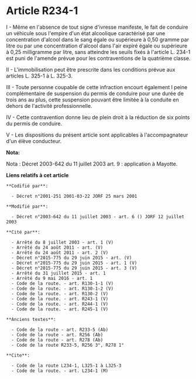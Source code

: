 # Article R234-1

I - Même en l'absence de tout signe d'ivresse manifeste, le fait de conduire un véhicule sous l'empire d'un état alcoolique
caractérisé par une concentration d'alcool dans le sang égale ou supérieure à 0,50 gramme par litre ou par une concentration
d'alcool dans l'air expiré égale ou supérieure à 0,25 milligramme par litre, sans atteindre les seuils fixés à l'article L.
234-1 est puni de l'amende prévue pour les contraventions de la quatrième classe.

II - L'immobilisation peut être prescrite dans les conditions prévue aux articles L. 325-1 à L. 325-3.

III - Toute personne coupable de cette infraction encourt également l peine complémentaire de suspension du permis de
conduire pour une durée de trois ans au plus, cette suspension pouvant être limitée à la conduite en dehors de l'activité
professionnelle.

IV - Cette contravention donne lieu de plein droit à la réduction de six points du permis de conduire.

V - Les dispositions du présent article sont applicables à l'accompagnateur d'un élève conducteur.

**Nota:**

Nota : Décret 2003-642 du 11 juillet 2003 art. 9 : application à Mayotte.

**Liens relatifs à cet article**

	**Codifié par**:

	  - Décret n°2001-251 2001-03-22 JORF 25 mars 2001

	**Modifié par**:

	  - Décret n°2003-642 du 11 juillet 2003 - art. 6 () JORF 12 juillet 2003

	**Cité par**:

	  - Arrêté du 8 juillet 2003 - art. 1 (V)
	  - Arrêté du 24 août 2011 - art. (V)
	  - Arrêté du 24 août 2011 - art. 2 (V)
	  - Décret n°2015-775 du 29 juin 2015 - art. (V)
	  - Décret n°2015-775 du 29 juin 2015 - art. 1 (V)
	  - Décret n°2015-775 du 29 juin 2015 - art. 3 (V)
	  - Arrêté du 31 juillet 2015 - art. 1
	  - Arrêté du 9 mai 2016 - art. 1
	  - Code de la route. - art. R130-1-1 (V)
	  - Code de la route. - art. R130-1-2 (V)
	  - Code de la route. - art. R130-2 (V)
	  - Code de la route. - art. R243-1 (V)
	  - Code de la route. - art. R244-1 (V)
	  - Code de la route. - art. R245-1 (V)

	**Anciens textes**:

	  - Code de la route - art. R233-5 (Ab)
	  - Code de la route - art. R256 (Ab)
	  - Code de la route - art. R278 (Ab)
	  - Code de la route R233-5, R256 3°, R278 1°

	**Cite**:

	  - Code de la route L234-1, L325-1 à L325-3
	  - Code de la route. - art. L234-1 (M)
